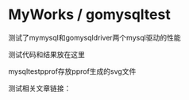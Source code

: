 MyWorks / gomysqltest
=======

测试了mymysql和gomysqldriver两个mysql驱动的性能

测试代码和结果放在这里

mysqltestpprof存放pprof生成的svg文件

测试相关文章链接：

